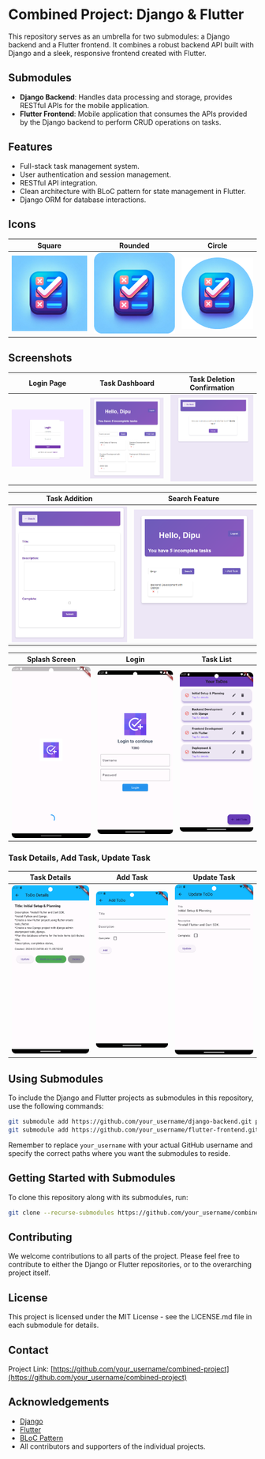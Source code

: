 
# Combined Project: Django & Flutter

This repository serves as an umbrella for two submodules: a Django backend and a Flutter frontend. It combines a robust backend API built with Django and a sleek, responsive frontend created with Flutter.

## Submodules

- **Django Backend**: Handles data processing and storage, provides RESTful APIs for the mobile application.
- **Flutter Frontend**: Mobile application that consumes the APIs provided by the Django backend to perform CRUD operations on tasks.

## Features

- Full-stack task management system.
- User authentication and session management.
- RESTful API integration.
- Clean architecture with BLoC pattern for state management in Flutter.
- Django ORM for database interactions.

## Icons

| Square | Rounded | Circle |
|------------|----------------|----------------------------|
| ![square](icon/todo_icon_square.png) | ![rounded](icon/todo_icon_rounded.png) | ![circle](icon/todo_icon_circle.png) |

## Screenshots

| Login Page | Task Dashboard | Task Deletion Confirmation |
|------------|----------------|----------------------------|
| ![Login Page](DjangoScreenShots/login.png) | ![Task Dashboard](DjangoScreenShots/alltask.png) | ![Task Deletion Confirmation](DjangoScreenShots/delete.png) |

| Task Addition | Search Feature |
|---------------|----------------|
| ![Task Addition](DjangoScreenShots/addnew.png) | ![Search Feature](DjangoScreenShots/search.png) |


| Splash Screen                                         | Login                                  | Task List                                     |
|-------------------------------------------------------|----------------------------------------|-----------------------------------------------|
| ![Splash Screen](FlutterScreenShots/splashScreen.png) | ![Login](FlutterScreenShots/login.png) | ![Task List](FlutterScreenShots/tasklist.png) |

### Task Details, Add Task, Update Task

| Task Details                                        | Add Task | Update Task                                       |
|-----------------------------------------------------|----------|---------------------------------------------------|
| ![Task Details](FlutterScreenShots/taskDetails.png) | ![Add Task](FlutterScreenShots/add.png) | ![Update Task](FlutterScreenShots/updatetask.png) |


## Using Submodules

To include the Django and Flutter projects as submodules in this repository, use the following commands:

```bash
git submodule add https://github.com/your_username/django-backend.git path/to/django
git submodule add https://github.com/your_username/flutter-frontend.git path/to/flutter
```

Remember to replace `your_username` with your actual GitHub username and specify the correct paths where you want the submodules to reside.

## Getting Started with Submodules

To clone this repository along with its submodules, run:

```bash
git clone --recurse-submodules https://github.com/your_username/combined-project.git
```

## Contributing

We welcome contributions to all parts of the project. Please feel free to contribute to either the Django or Flutter repositories, or to the overarching project itself.

## License

This project is licensed under the MIT License - see the LICENSE.md file in each submodule for details.

## Contact

Project Link: [https://github.com/your_username/combined-project](https://github.com/your_username/combined-project)

## Acknowledgements

- [Django](https://www.djangoproject.com/)
- [Flutter](https://flutter.dev/)
- [BLoC Pattern](https://bloclibrary.dev/)
- All contributors and supporters of the individual projects.
